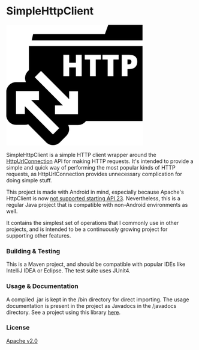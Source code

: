 # SimpleHttpClient

![](https://raw.githubusercontent.com/udeyrishi/SimpleHttpClient/master/logo.png)

SimpleHttpClient is a simple HTTP client wrapper around the [HttpUrlConnection](https://docs.oracle.com/javase/7/docs/api/java/net/HttpURLConnection.html) API for making HTTP requests. It's intended to provide a simple and quick way of performing the most popular kinds of HTTP requests, as HttpUrlConnection provides unnecessary complication for doing simple stuff.

This project is made with Android in mind, especially because Apache's HttpClient is now [not supported starting API 23](http://developer.android.com/intl/zh-tw/about/versions/marshmallow/android-6.0-changes.html). Nevertheless, this is a regular Java project that is compatible with non-Android environments as well.

It contains the simplest set of operations that I commonly use in other projects, and is intended to be a continuously growing project for supporting other features.

### Building & Testing

This is a Maven project, and should be compatible with popular IDEs like IntelliJ IDEA or Eclipse. The test suite uses JUnit4.

### Usage & Documentation

A compiled .jar is kept in the /bin directory for direct importing. The usage documentation is present in the project as Javadocs in the /javadocs directory. See a project using this library [here](https://github.com/udeyrishi/AndroidElasticSearchDataManager).

### License

[Apache v2.0](https://github.com/udeyrishi/SimpleHttpClient/blob/master/LICENSE)
